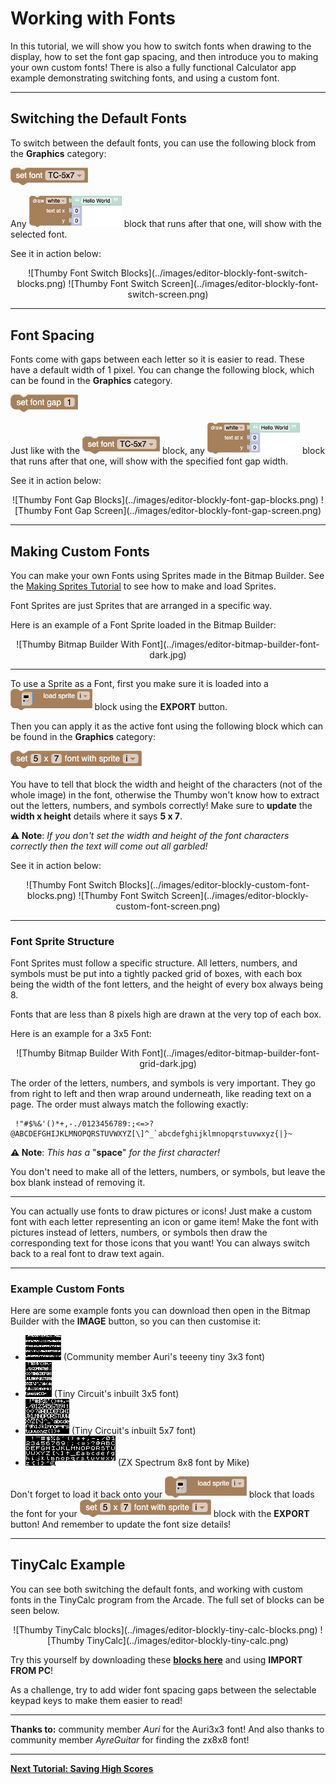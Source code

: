 # Working with Fonts

In this tutorial, we will show you how to switch fonts when drawing to the display, how to set the font gap spacing, and then introduce you to making your own custom fonts! There is also a fully functional Calculator app example demonstrating switching fonts, and using a custom font.

---

## Switching the Default Fonts

To switch between the default fonts, you can use the following block from the **Graphics** category:

<img src="../../images/editor-blockly-set-font-block.png" alt="[set font]" style="height:2.0em">

Any <img src="../../images/editor-blockly-draw-text-block.png" alt="[draw text]" style="height:3.6em"> block that runs after that one, will show with the selected font.

See it in action below:

<center>
![Thumby Font Switch Blocks](../images/editor-blockly-font-switch-blocks.png)
![Thumby Font Switch Screen](../images/editor-blockly-font-switch-screen.png)
</center>

---

## Font Spacing

Fonts come with gaps between each letter so it is easier to read. These have a default width of 1 pixel. You can change the following block, which can be found in the **Graphics** category.

<img src="../../images/editor-blockly-setFont-gap-block.png" alt="[set font gap]" style="height:2.0em">

Just like with the <img src="../../images/editor-blockly-set-font-block.png" alt="[set font]" style="height:2.0em"> block, any <img src="../../images/editor-blockly-draw-text-block.png" alt="[draw text]" style="height:3.6em"> block that runs after that one, will show with the specified font gap width.

See it in action below:

<center>
![Thumby Font Gap Blocks](../images/editor-blockly-font-gap-blocks.png)
![Thumby Font Gap Screen](../images/editor-blockly-font-gap-screen.png)
</center>

---

## Making Custom Fonts

You can make your own Fonts using Sprites made in the Bitmap Builder. See the [Making Sprites Tutorial](../Making-Sprites) to see how to make and load Sprites.

Font Sprites are just Sprites that are arranged in a specific way.

Here is an example of a Font Sprite loaded in the Bitmap Builder:

<center>
![Thumby Bitmap Builder With Font](../images/editor-bitmap-builder-font-dark.jpg)
</center>

---

To use a Sprite as a Font, first you make sure it is loaded into a <img src="../../images/editor-blockly-sprite-block.png" alt="[load sprite]" style="height:2.4em"> block using the **EXPORT** button.

Then you can apply it as the active font using the following block which can be found in the **Graphics** category:

<img src="../../images/editor-blockly-set-font-with-sprite-block.png" alt="[set font with sprite]" style="height:2.0em">

You have to tell that block the width and height of the characters (not of the whole image) in the font, otherwise the Thumby won't know how to extract out the letters, numbers, and symbols correctly! Make sure to **update** the **width x height** details where it says **5 x 7**.

**⚠ Note**: *If you don't set the width and height of the font characters correctly then the text will come out all garbled!*

See it in action below:

<center>
![Thumby Font Switch Blocks](../images/editor-blockly-custom-font-blocks.png)
![Thumby Font Switch Screen](../images/editor-blockly-custom-font-screen.png)
</center>

---

### Font Sprite Structure

Font Sprites must follow a specific structure. All letters, numbers, and symbols must be put into a tightly packed grid of boxes, with each box being the width of the font letters, and the height of every box always being 8.

Fonts that are less than 8 pixels high are drawn at the very top of each box.

Here is an example for a 3x5 Font:

<center>
![Thumby Bitmap Builder With Font](../images/editor-bitmap-builder-font-grid-dark.jpg)
</center>

The order of the letters, numbers, and symbols is very important. They go from right to left and then wrap around underneath, like reading text on a page. The order must always match the following exactly:

```
 !"#$%&'()*+,-./0123456789:;<=>?@ABCDEFGHIJKLMNOPQRSTUVWXYZ[\]^_`abcdefghijklmnopqrstuvwxyz{|}~
```
**⚠ Note**: *This has a* "**space**" *for the first character!*

You don't need to make all of the letters, numbers, or symbols, but leave the box blank instead of removing it.

---

You can actually use fonts to draw pictures or icons! Just make a custom font with each letter representing an icon or game item! Make the font with pictures instead of letters, numbers, or symbols then draw the corresponding text for those icons that you want! You can always switch back to a real font to draw text again.

---

### Example Custom Fonts

Here are some example fonts you can download then open in the Bitmap Builder with the **IMAGE** button, so you can then customise it:

* ![Thumby Auri 3x3 Font](../images/Auri3x3Font.png) (Community member Auri's teeeny tiny 3x3 font)
* ![Thumby Tiny Circuit's 3x5 Font](../images/tc3x5Font.png) (Tiny Circuit's inbuilt 3x5 font)
* ![Thumby Tiny Circuit's 5x7 Font](../images/tc5x7Font.png) (Tiny Circuit's inbuilt 5x7 font)
* ![Thumby ZX 8x8 Font](../images/zx8x8Font.png) (ZX Spectrum 8x8 font by Mike)

Don't forget to load it back onto your <img src="../../images/editor-blockly-sprite-block.png" alt="[load sprite]" style="height:2.4em"> block that loads the font for your <img src="../../images/editor-blockly-set-font-with-sprite-block.png" alt="[set font with sprite]" style="height:2.0em"> block with the **EXPORT** button! And remember to update the font size details!

---

## TinyCalc Example

You can see both switching the default fonts, and working with custom fonts in the TinyCalc program from the Arcade. The full set of blocks can be seen below.

<center>
![Thumby TinyCalc blocks](../images/editor-blockly-tiny-calc-blocks.png)
![Thumby TinyCalc](../images/editor-blockly-tiny-calc.png)
</center>

Try this yourself by downloading these [**blocks here**](../TinyCalc-blocks.py) and using **IMPORT FROM PC**!

As a challenge, try to add wider font spacing gaps between the selectable keypad keys to make them easier to read!

---

**Thanks to:** community member *Auri* for the Auri3x3 font! And also thanks to community member *AyreGuitar* for finding the zx8x8 font!

---

[**Next Tutorial: Saving High Scores**](../Saving-High-Scores/)
